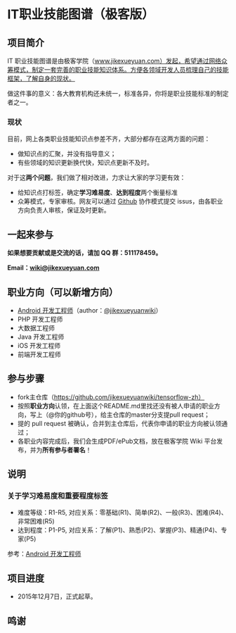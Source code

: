 # IT职业技能图谱（极客版）

## 项目简介

IT 职业技能图谱是由极客学院（www.jikexueyuan.com）发起，希望通过网络众筹模式，制定一套完善的职业技能知识体系。方便各领域开发人员梳理自己的技能框架，了解自身的现状。

做这件事的意义：各大教育机构还未统一，标准各异，你将是职业技能标准的制定者之一。

### 现状

目前，网上各类职业技能知识点参差不齐，大部分都存在这两方面的问题：

- 做知识点的汇聚，并没有指导意义；
- 有些领域的知识更新换代快，知识点更新不及时。

对于这**两个问题**，我们做了相对改进，力求让大家的学习更有效：

- 给知识点打标签，确定**学习难易度**、**达到程度**两个衡量标准
- 众筹模式，专家审核。网友可以通过 [Github](https://github.com) 协作模式提交 issus，由各职业方向负责人审核，保证及时更新。

## 一起来参与

**如果想要贡献或是交流的话，请加 QQ 群：511178459。**

**Email：wiki@jikexueyuan.com**

## 职业方向（可以新增方向）

- [Android 开发工程师](android.md)（author：[@jikexueyuanwiki](https://github.com/jikexueyuanwiki)）
- PHP 开发工程师
- 大数据工程师
- Java 开发工程师
- iOS 开发工程师
- 前端开发工程师

## 参与步骤

- fork主仓库（https://github.com/jikexueyuanwiki/tensorflow-zh）
- 按照**职业方向**认领，在上面这个README.md里找还没有被人申请的职业方向，写上（@你的github号），给主仓库的master分支提pull request；
- 提的 pull request 被确认，合并到主仓库后，代表你申请的职业方向被认领通过；
- 各职业内容完成后，我们会生成PDF/ePub文档，放在极客学院 Wiki 平台发布，并为**所有参与者署名**！

## 说明

### 关于学习难易度和重要程度标签

- 难度等级：R1-R5, 对应关系：零基础(R1)、简单(R2)、一般(R3)、困难(R4)、非常困难(R5)
- 达到程度：P1-P5, 对应关系：了解(P1)、熟悉(P2)、掌握(P3)、精通(P4)、专家(P5)
    
参考：[Android 开发工程师](android.md)

## 项目进度

- 2015年12月7日，正式起草。

## 鸣谢

